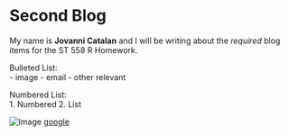 # Second Blog
My name is __Jovanni Catalan__ and I will be writing about the _required_ blog items for
the ST 558 R Homework.

Bulleted List:  
    - image
    - email
    - other relevant

Numbered List:  
    1. Numbered
    2. List



![Image](src)
[google]([url](https://www.google.com/?client=safari))
